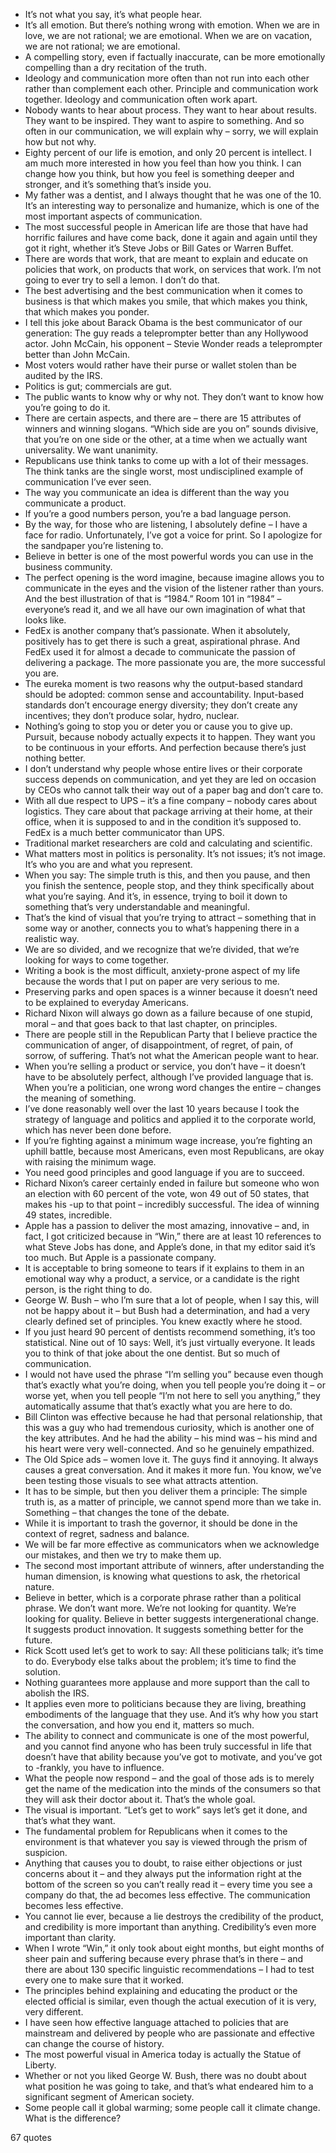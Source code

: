  - It’s not what you say, it’s what people hear.
 - It’s all emotion. But there’s nothing wrong with emotion. When we are in love, we are not rational; we are emotional. When we are on vacation, we are not rational; we are emotional.
 - A compelling story, even if factually inaccurate, can be more emotionally compelling than a dry recitation of the truth.
 - Ideology and communication more often than not run into each other rather than complement each other. Principle and communication work together. Ideology and communication often work apart.
 - Nobody wants to hear about process. They want to hear about results. They want to be inspired. They want to aspire to something. And so often in our communication, we will explain why – sorry, we will explain how but not why.
 - Eighty percent of our life is emotion, and only 20 percent is intellect. I am much more interested in how you feel than how you think. I can change how you think, but how you feel is something deeper and stronger, and it’s something that’s inside you.
 - My father was a dentist, and I always thought that he was one of the 10. It’s an interesting way to personalize and humanize, which is one of the most important aspects of communication.
 - The most successful people in American life are those that have had horrific failures and have come back, done it again and again until they got it right, whether it’s Steve Jobs or Bill Gates or Warren Buffet.
 - There are words that work, that are meant to explain and educate on policies that work, on products that work, on services that work. I’m not going to ever try to sell a lemon. I don’t do that.
 - The best advertising and the best communication when it comes to business is that which makes you smile, that which makes you think, that which makes you ponder.
 - I tell this joke about Barack Obama is the best communicator of our generation: The guy reads a teleprompter better than any Hollywood actor. John McCain, his opponent – Stevie Wonder reads a teleprompter better than John McCain.
 - Most voters would rather have their purse or wallet stolen than be audited by the IRS.
 - Politics is gut; commercials are gut.
 - The public wants to know why or why not. They don’t want to know how you’re going to do it.
 - There are certain aspects, and there are – there are 15 attributes of winners and winning slogans. “Which side are you on” sounds divisive, that you’re on one side or the other, at a time when we actually want universality. We want unanimity.
 - Republicans use think tanks to come up with a lot of their messages. The think tanks are the single worst, most undisciplined example of communication I’ve ever seen.
 - The way you communicate an idea is different than the way you communicate a product.
 - If you’re a good numbers person, you’re a bad language person.
 - By the way, for those who are listening, I absolutely define – I have a face for radio. Unfortunately, I’ve got a voice for print. So I apologize for the sandpaper you’re listening to.
 - Believe in better is one of the most powerful words you can use in the business community.
 - The perfect opening is the word imagine, because imagine allows you to communicate in the eyes and the vision of the listener rather than yours. And the best illustration of that is “1984.” Room 101 in “1984” – everyone’s read it, and we all have our own imagination of what that looks like.
 - FedEx is another company that’s passionate. When it absolutely, positively has to get there is such a great, aspirational phrase. And FedEx used it for almost a decade to communicate the passion of delivering a package. The more passionate you are, the more successful you are.
 - The eureka moment is two reasons why the output-based standard should be adopted: common sense and accountability. Input-based standards don’t encourage energy diversity; they don’t create any incentives; they don’t produce solar, hydro, nuclear.
 - Nothing’s going to stop you or deter you or cause you to give up. Pursuit, because nobody actually expects it to happen. They want you to be continuous in your efforts. And perfection because there’s just nothing better.
 - I don’t understand why people whose entire lives or their corporate success depends on communication, and yet they are led on occasion by CEOs who cannot talk their way out of a paper bag and don’t care to.
 - With all due respect to UPS – it’s a fine company – nobody cares about logistics. They care about that package arriving at their home, at their office, when it is supposed to and in the condition it’s supposed to. FedEx is a much better communicator than UPS.
 - Traditional market researchers are cold and calculating and scientific.
 - What matters most in politics is personality. It’s not issues; it’s not image. It’s who you are and what you represent.
 - When you say: The simple truth is this, and then you pause, and then you finish the sentence, people stop, and they think specifically about what you’re saying. And it’s, in essence, trying to boil it down to something that’s very understandable and meaningful.
 - That’s the kind of visual that you’re trying to attract – something that in some way or another, connects you to what’s happening there in a realistic way.
 - We are so divided, and we recognize that we’re divided, that we’re looking for ways to come together.
 - Writing a book is the most difficult, anxiety-prone aspect of my life because the words that I put on paper are very serious to me.
 - Preserving parks and open spaces is a winner because it doesn’t need to be explained to everyday Americans.
 - Richard Nixon will always go down as a failure because of one stupid, moral – and that goes back to that last chapter, on principles.
 - There are people still in the Republican Party that I believe practice the communication of anger, of disappointment, of regret, of pain, of sorrow, of suffering. That’s not what the American people want to hear.
 - When you’re selling a product or service, you don’t have – it doesn’t have to be absolutely perfect, although I’ve provided language that is. When you’re a politician, one wrong word changes the entire – changes the meaning of something.
 - I’ve done reasonably well over the last 10 years because I took the strategy of language and politics and applied it to the corporate world, which has never been done before.
 - If you’re fighting against a minimum wage increase, you’re fighting an uphill battle, because most Americans, even most Republicans, are okay with raising the minimum wage.
 - You need good principles and good language if you are to succeed.
 - Richard Nixon’s career certainly ended in failure but someone who won an election with 60 percent of the vote, won 49 out of 50 states, that makes his -up to that point – incredibly successful. The idea of winning 49 states, incredible.
 - Apple has a passion to deliver the most amazing, innovative – and, in fact, I got criticized because in “Win,” there are at least 10 references to what Steve Jobs has done, and Apple’s done, in that my editor said it’s too much. But Apple is a passionate company.
 - It is acceptable to bring someone to tears if it explains to them in an emotional way why a product, a service, or a candidate is the right person, is the right thing to do.
 - George W. Bush – who I’m sure that a lot of people, when I say this, will not be happy about it – but Bush had a determination, and had a very clearly defined set of principles. You knew exactly where he stood.
 - If you just heard 90 percent of dentists recommend something, it’s too statistical. Nine out of 10 says: Well, it’s just virtually everyone. It leads you to think of that joke about the one dentist. But so much of communication.
 - I would not have used the phrase “I’m selling you” because even though that’s exactly what you’re doing, when you tell people you’re doing it – or worse yet, when you tell people “I’m not here to sell you anything,” they automatically assume that that’s exactly what you are here to do.
 - Bill Clinton was effective because he had that personal relationship, that this was a guy who had tremendous curiosity, which is another one of the key attributes. And he had the ability – his mind was – his mind and his heart were very well-connected. And so he genuinely empathized.
 - The Old Spice ads – women love it. The guys find it annoying. It always causes a great conversation. And it makes it more fun. You know, we’ve been testing those visuals to see what attracts attention.
 - It has to be simple, but then you deliver them a principle: The simple truth is, as a matter of principle, we cannot spend more than we take in. Something – that changes the tone of the debate.
 - While it is important to trash the governor, it should be done in the context of regret, sadness and balance.
 - We will be far more effective as communicators when we acknowledge our mistakes, and then we try to make them up.
 - The second most important attribute of winners, after understanding the human dimension, is knowing what questions to ask, the rhetorical nature.
 - Believe in better, which is a corporate phrase rather than a political phrase. We don’t want more. We’re not looking for quantity. We’re looking for quality. Believe in better suggests intergenerational change. It suggests product innovation. It suggests something better for the future.
 - Rick Scott used let’s get to work to say: All these politicians talk; it’s time to do. Everybody else talks about the problem; it’s time to find the solution.
 - Nothing guarantees more applause and more support than the call to abolish the IRS.
 - It applies even more to politicians because they are living, breathing embodiments of the language that they use. And it’s why how you start the conversation, and how you end it, matters so much.
 - The ability to connect and communicate is one of the most powerful, and you cannot find anyone who has been truly successful in life that doesn’t have that ability because you’ve got to motivate, and you’ve got to -frankly, you have to influence.
 - What the people now respond – and the goal of those ads is to merely get the name of the medication into the minds of the consumers so that they will ask their doctor about it. That’s the whole goal.
 - The visual is important. “Let’s get to work” says let’s get it done, and that’s what they want.
 - The fundamental problem for Republicans when it comes to the environment is that whatever you say is viewed through the prism of suspicion.
 - Anything that causes you to doubt, to raise either objections or just concerns about it – and they always put the information right at the bottom of the screen so you can’t really read it – every time you see a company do that, the ad becomes less effective. The communication becomes less effective.
 - You cannot lie ever, because a lie destroys the credibility of the product, and credibility is more important than anything. Credibility’s even more important than clarity.
 - When I wrote “Win,” it only took about eight months, but eight months of sheer pain and suffering because every phrase that’s in there – and there are about 130 specific linguistic recommendations – I had to test every one to make sure that it worked.
 - The principles behind explaining and educating the product or the elected official is similar, even though the actual execution of it is very, very different.
 - I have seen how effective language attached to policies that are mainstream and delivered by people who are passionate and effective can change the course of history.
 - The most powerful visual in America today is actually the Statue of Liberty.
 - Whether or not you liked George W. Bush, there was no doubt about what position he was going to take, and that’s what endeared him to a significant segment of American society.
 - Some people call it global warming; some people call it climate change. What is the difference?

67 quotes